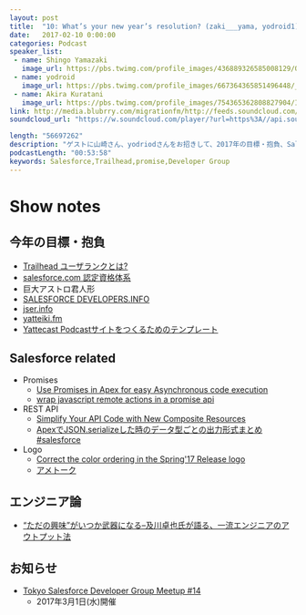 ```yaml
---
layout: post
title:  "10: What’s your new year’s resolution? (zaki___yama, yodroid1)"
date:   2017-02-10 0:00:00
categories: Podcast
speaker_list:
 - name: Shingo Yamazaki
   image_url: https://pbs.twimg.com/profile_images/436889326585008129/Q_ihmvTQ.png
 - name: yodroid
   image_url: https://pbs.twimg.com/profile_images/667364365851496448/_X1MHzAU.png
 - name: Akira Kuratani
   image_url: https://pbs.twimg.com/profile_images/754365362808827904/Ig84TgbE_400x400.jpg
link: http://media.blubrry.com/migrationfm/http://feeds.soundcloud.com/stream/307165694-migrationfm-10-whats-your-new-years-resolution-zaki_yama-yodroid1.mp3
soundcloud_url: "https://w.soundcloud.com/player/?url=https%3A//api.soundcloud.com/tracks/307165694&amp;color=ff5500&amp;auto_play=false&amp;hide_related=false&amp;show_comments=true&amp;show_user=true&amp;show_reposts=false"

length: "56697262"
description: "ゲストに山崎さん、yodriodさんをお招きして、2017年の目標・抱負、Salesforce関連で気になった技術系の記事、エンジニア論などを話しました。"
podcastLength: "00:53:58"
keywords: Salesforce,Trailhead,promise,Developer Group
---
```


# Show notes

## 今年の目標・抱負

- [Trailhead ユーザランクとは?](https://trailhead.salesforce.com/ja/trailblazer-ranks)
- [salesforce.com 認定資格体系](https://www.salesforce.com/jp/services-training/education-services/cert/credentials.jsp)
- 巨大アストロ君人形
- [SALESFORCE DEVELOPERS.INFO](http://zaki-yama.github.io/salesforce-developers.info/)
- [jser.info](https://jser.info/)
- [yatteiki.fm](https://yatteiki.fm/)
- [Yattecast Podcastサイトをつくるためのテンプレート](https://r7kamura.github.io/yattecast/)

## Salesforce related

- Promises
  - [Use Promises in Apex for easy Asynchronous code execution](http://codefriar.com/2017/01/31/promises/)
  - [wrap javascript remote actions in a promise api](https://github.com/kevinohara80/premote)
- REST API
  - [Simplify Your API Code with New Composite Resources](https://developer.salesforce.com/blogs/tech-pubs/2017/01/simplify-your-api-code-with-new-composite-resources.html)
  - [ApexでJSON.serializeした時のデータ型ごとの出力形式まとめ #salesforce](http://jappy.hatenablog.com/entry/2017/01/29/020908)
- Logo
  - [Correct the color ordering in the Spring'17 Release logo](https://success.salesforce.com/ideaView?id=0873A000000cMWlQAM)
  - [アメトーク](http://www.tv-asahi.co.jp/ametalk/)

## エンジニア論

- [“ただの興味”がいつか武器になる–及川卓也氏が語る、一流エンジニアのアウトプット法](http://logmi.jp/177937)

## お知らせ

- [Tokyo Salesforce Developer Group Meetup #14](https://www.meetup.com/ja-JP/Tokyo-Salesforce-Developer-Group/events/237180781/)
  - 2017年3月1日(水)開催
